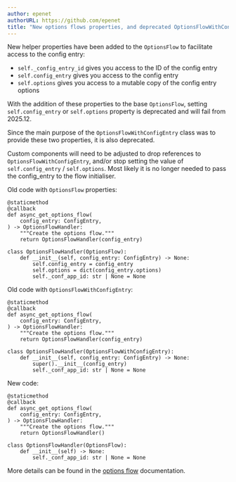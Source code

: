 ```yaml
---
author: epenet
authorURL: https://github.com/epenet
title: "New options flows properties, and deprecated OptionsFlowWithConfigEntry"
---
```


New helper properties have been added to the `OptionsFlow` to facilitate access to the config entry:
- `self._config_entry_id` gives you access to the ID of the config entry
- `self.config_entry` gives you access to the config entry
- `self.options` gives you access to a mutable copy of the config entry options

With the addition of these properties to the base `OptionsFlow`, setting `self.config_entry` or `self.options` property is deprecated and will fail from 2025.12.

Since the main purpose of the `OptionsFlowWithConfigEntry` class was to provide these two properties, it is also deprecated.

Custom components will need to be adjusted to drop references to `OptionsFlowWithConfigEntry`, and/or stop setting the value of `self.config_entry` / `self.options`. Most likely it is no longer needed to pass the config_entry to the flow initialiser.

Old code with `OptionsFlow` properties:
```
@staticmethod
@callback
def async_get_options_flow(
    config_entry: ConfigEntry,
) -> OptionsFlowHandler:
    """Create the options flow."""
    return OptionsFlowHandler(config_entry)

class OptionsFlowHandler(OptionsFlow):
    def __init__(self, config_entry: ConfigEntry) -> None:
        self.config_entry = config_entry
        self.options = dict(config_entry.options)
        self._conf_app_id: str | None = None
```

Old code with `OptionsFlowWithConfigEntry`:
```
@staticmethod
@callback
def async_get_options_flow(
    config_entry: ConfigEntry,
) -> OptionsFlowHandler:
    """Create the options flow."""
    return OptionsFlowHandler(config_entry)

class OptionsFlowHandler(OptionsFlowWithConfigEntry):
    def __init__(self, config_entry: ConfigEntry) -> None:
        super().__init__(config_entry)
        self._conf_app_id: str | None = None
```

New code:
```
@staticmethod
@callback
def async_get_options_flow(
    config_entry: ConfigEntry,
) -> OptionsFlowHandler:
    """Create the options flow."""
    return OptionsFlowHandler()

class OptionsFlowHandler(OptionsFlow):
    def __init__(self) -> None:
        self._conf_app_id: str | None = None
```

More details can be found in the [options flow](/docs/config_entries_options_flow_handler) documentation.
